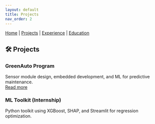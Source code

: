 ```yaml
---
layout: default
title: Projects
nav_order: 2
---
```


[Home](index.md) | [Projects](projects.md) | [Experience](experience.md) | [Education](education.md)

## 🛠 Projects

### GreenAuto Program  

Sensor module design, embedded development, and ML for predictive maintenance.  
[Read more](https://www.agendagreenauto.pt/projeto/)

### ML Toolkit (Internship)  

Python toolkit using XGBoost, SHAP, and Streamlit for regression optimization.
